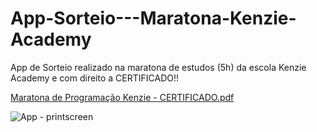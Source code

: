 # App-Sorteio---Maratona-Kenzie-Academy
App de Sorteio realizado na maratona de estudos (5h) da escola Kenzie Academy e com direito a CERTIFICADO!!

[Maratona de Programação Kenzie - CERTIFICADO.pdf](https://github.com/gu-barros/App-Sorteio---Maratona-Kenzie-Academy/files/8712361/Maratona.de.Programacao.Kenzie.-.CERTIFICADO.pdf)


![App - printscreen](https://user-images.githubusercontent.com/97986284/168933729-1672960e-2b84-4648-87bc-27be212cbc9c.PNG)


